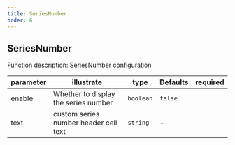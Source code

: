 ```yaml
---
title: SeriesNumber
order: 6
---
```


## SeriesNumber

Function description: SeriesNumber configuration

| parameter | illustrate                            | type      | Defaults | required |
| --------- | ------------------------------------- | --------- | -------- | -------- |
| enable    | Whether to display the series number  | `boolean` | `false`  |          |
| text      | custom series number header cell text | `string`  | -        |          |
